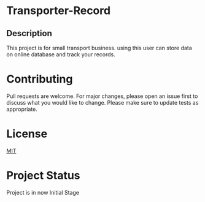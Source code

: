 # Transporter-Record

## Description
This project is for small transport business. using this user can store data on online database and track your records.

# Contributing
Pull requests are welcome. For major changes, please open an issue first to discuss what you would like to change.
Please make sure to update tests as appropriate.

# License
[MIT](https://choosealicense.com/licenses/mit/)

# Project Status
Project is in now Initial Stage
